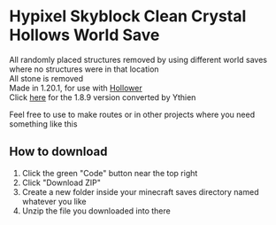 # Hypixel Skyblock Clean Crystal Hollows World Save
All randomly placed structures removed by using different world saves where no structures were in that location\
All stone is removed\
Made in 1.20.1, for use with [Hollower](https://github.com/Campionnn/Hollower)\
Click [here](https://github.com/Campionnn/CleanCH/tree/1.8.9) for the 1.8.9 version converted by Ythien

Feel free to use to make routes or in other projects where you need something like this

## How to download
1. Click the green "Code" button near the top right
2. Click "Download ZIP"
3. Create a new folder inside your minecraft saves directory named whatever you like
4. Unzip the file you downloaded into there
